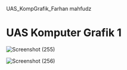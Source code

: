 UAS_KompGrafik_Farhan mahfudz

# UAS Komputer Grafik 1

![Screenshot (255)](https://github.com/Desti-Afiah12/FARHAN-MAHFUDZ_UAS_komputer_grafik/assets/59700071/f61219df-5f0d-4687-96fc-21150531eaa2)

![Screenshot (256)](https://github.com/Desti-Afiah12/FARHAN-MAHFUDZ_UAS_komputer_grafik/assets/59700071/a7c614ef-9563-4701-8707-554230759da4)
